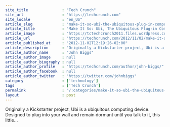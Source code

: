 ```yaml
---
site_title               : "Tech Crunch"
site_url                 : "https://techcrunch.com"
site_locale              : "en_US"
article_slug             : "make-it-so-ubi-the-ubiquitous-plug-in-computer-is-available-for-pre-order"
article_title            : "Make It So: Ubi, The Ubiquitous Plug-in Computer Is Available For Pre-Order"
article_image            : "https://tctechcrunch2011.files.wordpress.com/2012/11/search_grande.png?w=600&h=390&crop=1"
article_url              : "https://techcrunch.com/2012/11/02/make-it-so-ubi-the-ubiquitous-plug-in-computer-is-available-for-pre-order/"
article_published_at     : "2012-11-02T12:19:26-02:00"
article_description      : "Originally a Kickstarter project, Ubi is a ubiquitous computing device. Designed to plug into your wall and remain dormant until you talk to it, this little..."
article_author_name      : "John Biggs"
article_author_image     : null
article_author_biography : null
article_author_profile   : "https://techcrunch.com/author/john-biggs/"
article_author_facebook  : null
article_author_twitter   : "https://twitter.com/johnbiggs"
category                 : ['technology']
tags                     : ['Tech Crunch']
permalink                : "/:categories/make-it-so-ubi-the-ubiquitous-plug-in-computer-is-available-for-pre-order/"
layout                   : post
---
```


Originally a Kickstarter project, Ubi is a ubiquitous computing device. Designed to plug into your wall and remain dormant until you talk to it, this little...
